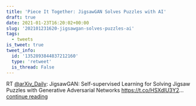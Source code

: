 ```yaml
---
title: 'Piece It Together: JigsawGAN Solves Puzzles with AI'
draft: true
date: 2021-01-23T16:20:02+00:00
slug: '202101231620-jigsawgan-solves-puzzles-ai'
tags:
  - tweets
is_tweet: true
tweet_info:
  id: '1352893844837212160'
  type: 'retweet'
  is_thread: False
---
```




RT [@arXiv_Daily](https://x.com/arXiv_Daily): JigsawGAN: Self-supervised Learning for Solving Jigsaw Puzzles with Generative Adversarial Networks
<https://t.co/HSXdlU3Y2>… [continue reading](https://x.com/sytelus/status/1352893844837212160)

